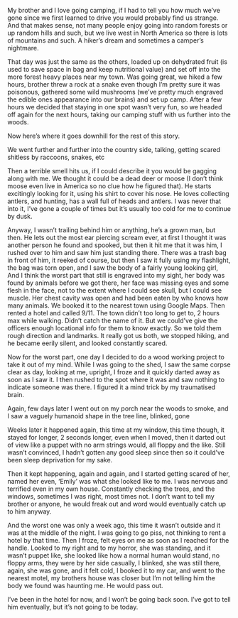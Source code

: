 My brother and I love going camping, if I had to tell you how much we’ve gone since we first learned to drive you would probably find us strange. And that makes sense, not many people enjoy going into random forests or up random hills and such, but we live west in North America so there is lots of mountains and such. A hiker’s dream and sometimes a camper’s nightmare. 

That day was just the same as the others, loaded up on dehydrated fruit (is used to save space in bag and keep nutritional value) and set off into the more forest heavy places near my town. Was going great, we hiked a few hours, brother threw a rock at a snake even though I’m pretty sure it was poisonous, gathered some wild mushrooms (we’ve pretty much engraved the edible ones appearance into our brains) and set up camp. After a few hours we decided that staying in one spot wasn’t very fun, so we headed off again for the next hours, taking our camping stuff with us further into the woods.

Now here’s where it goes downhill for the rest of this story.

We went further and further into the country side, talking, getting scared shitless by raccoons, snakes, etc

Then a terrible smell hits us, if I could describe it you would be gagging along with me. We thought it could be a dead deer or moose (I don’t think moose even live in America so no clue how he figured that). He starts excitingly looking for it, using his shirt to cover his nose. He loves collecting antlers, and hunting, has a wall full of heads and antlers. I was never that into it, I’ve gone a couple of times but it’s usually too cold for me to continue by dusk. 

Anyway, I wasn’t trailing behind him or anything, he’s a grown man, but then. He lets out the most ear piercing scream ever, at first I thought it was another person he found and spooked, but then it hit me that it was him, I rushed over to him and saw him just standing there. There was a trash bag in front of him, it reeked of course, but then I saw it fully using my flashlight, the bag was torn open, and I saw the body of a fairly young looking girl, And I think the worst part that still is engraved into my sight, her body was found by animals before we got there, her face was missing eyes and some flesh in the face, not to the extent where I could see skull, but I could see muscle. Her chest cavity was open and had been eaten by who knows how many animals. We booked it to the nearest town using Google Maps. Then rented a hotel and called 9/11. The town didn’t too long to get to, 2 hours max while walking. Didn’t catch the name of it. But we could’ve give the officers enough locational info for them to know exactly. So we told them rough direction and landmarks. It really got us both, we stopped hiking, and he became eerily silent, and looked constantly scared. 

Now for the worst part, one day I decided to do a wood working project to take it out of my mind. While I was going to the shed, I saw the same corpse clear as day, looking at me, upright, I froze and it quickly darted away as soon as I saw it. I then rushed to the spot where it was and saw nothing to indicate someone was there. I figured it a mind trick by my traumatised brain.

Again, few days later I went out on my porch near the woods to smoke, and I saw a vaguely humanoid shape in the tree line, blinked, gone

Weeks later it happened again, this time at my window, this time though, it stayed for longer, 2 seconds longer, even when I moved, then it darted out of view like a puppet with no arm strings would, all floppy and the like. Still wasn’t convinced, I hadn’t gotten any good sleep since then so it could’ve been sleep deprivation for my sake.

Then it kept happening, again and again, and I started getting scared of her, named her even, ‘Emily’ was what she looked like to me. I was nervous and terrified even in my own house. Constantly checking the trees, and the windows, sometimes I was right, most times not. I don’t want to tell my brother or anyone, he would freak out and word would eventually catch up to him anyway.

And the worst one was only a week ago, this time it wasn’t outside and it was at the middle of the night. I was going to go piss, not thinking to rent a hotel by that time. Then I froze, felt eyes on me as soon as I reached for the handle. Looked to my right and to my horror, she was standing, and it wasn’t puppet like, she looked like how a normal human would stand, no floppy arms, they were by her side casually, I blinked, she was still there, again, she was gone, and it felt cold, I booked it to my car, and went to the nearest motel, my brothers house was closer but I’m not telling him the body we found was haunting me. He would pass out.

I’ve been in the hotel for now, and I won’t be going back soon. I’ve got to tell him eventually, but it’s not going to be today. 